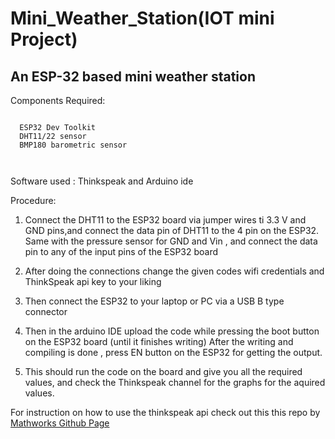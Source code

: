 # Mini_Weather_Station(IOT mini Project)

## An ESP-32 based mini weather station 

 Components Required:
```

  ESP32 Dev Toolkit
  DHT11/22 sensor
  BMP180 barometric sensor
  
  
```
Software used :
Thinkspeak and Arduino ide

Procedure:

1. Connect the DHT11 to the ESP32 board via jumper wires ti 3.3 V and GND pins,and connect the data pin of DHT11 to the 4 pin on the ESP32.
Same with the pressure sensor for GND and Vin , and connect the data pin to any of the input pins of the ESP32 board

2. After doing the connections change the given codes wifi credentials and ThinkSpeak api key to your liking

3. Then connect the ESP32 to your laptop or PC via a USB B type connector

4. Then in the arduino IDE upload the code while pressing the boot button on the ESP32 board (until it finishes writing)
After the writing and compiling is done , press EN button on the ESP32 for getting the output.

5. This should run the code on the board and give you all the required values, and check the Thinkspeak channel for the graphs for the aquired values.


For instruction on how to use the thinkspeak api check out this this repo by [Mathworks Github Page](https://github.com/mathworks/thingspeak-arduino)
